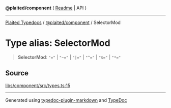 **@plaited/component** ( [Readme](../README.md) \| API )

***

[Plaited Typedocs](../../../modules.md) / [@plaited/component](../modules.md) / SelectorMod

# Type alias: SelectorMod

> **SelectorMod**: `"="` \| `"~="` \| `"|="` \| `"^="` \| `"$="` \| `"*="`

## Source

[libs/component/src/types.ts:15](https://github.com/plaited/plaited/blob/95d1a1b/libs/component/src/types.ts#L15)

***

Generated using [typedoc-plugin-markdown](https://www.npmjs.com/package/typedoc-plugin-markdown) and [TypeDoc](https://typedoc.org/)
